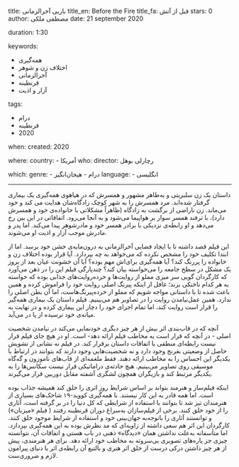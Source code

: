 
title: باربی آخرالزمانی 
title_en: Before the Fire
title_fa: قبل از آتش 
stars: 0
author: مصطفی ملکی
date: 21 september 2020

duration: 1:30

keywords:
  - همه‌گیری
  - اختلاف زن و شوهر
  - آخرالزمانی
  - قرنطینه
  - آزار و اذیت

tags:
  - درام
  - قرنطینه
  - 2020  

when:
  created: 2020

where:
  country:
    - آمریکا
who:
  director: رچارلی بوهل
   
which:
  genre:
    - درام
    - هیجان‌انگیز
  language:
    - انگلیسی 
   
---

داستان یک زن سلبریتی و به‌ظاهر مشهور و همسرش که در هیاهوی همه‌گیری یک بیماری گرفتار شده‌اند. مرد همسرش را به شهر کوچک زادگاه‌شان هدایت می کند و خود می‌ماند. زن ناراضی از برگشت به زادگاه (ظاهراً مشکلاتی با خانواده‌ی خود و همسرش دارد)، با ترفند همسر سوار بر هواپیما می‌شود و به آنجا می‌رود. اتفاقاتی در این بین رخ می‌دهد و او رابطه‌ی نزدیکی با برادر همسر خود و مادرشوهر پیدا می‌کند. اما پدر و مادرش موجب آزار و اذیت او می‌شوند. 

این فیلم قصد داشته تا با ایجاد فضایی آخرالزمانی به درون‌مایه‌ی خشن خود برسد. اما از ابتدا تکلیف خود را مشخص نکرده که می‌خواهد به چه بپردازد. آیا قرار بوده اختلاف زن و خانواده را پررنگ کند؟ آیا همه‌گیری برای‌اش مهم بوده؟ آیا آن خشونت عیان بعد از بروز یک مشکل در سطح جامعه را می‌خواسته بیان کند؟ چندپارگی فیلم این را در ذهن می‌آورد که کارگردان گویی سر میزی مملو از روایت‌ها و خرده‌روایت‌های جذابی بوده که خواسته به هر کدام ناخنکی بزند؛ ‌غافل از اینکه پیرنگ اصلی روایت خود را فراموش کرده و همین باعث شده تا با داستانی مواجه شویم که مملو از خرده‌پیرنگ‌هاست، اما آن بطن اصلی را ندارد. همین عمل‌نیامدن روایت را در تصاویر هم می‌بینیم. فیلم داستان یک  بیماری همه‌گیر را قرار است روایت کند، اما تمام اجزای خود را دچار این بیماری کرده و در نهایت به میانه‌ی خود نرسیده از پا در می‌آید. 

آنچه که در قاب‌بندی اثر بیش از هر چیز دیگری خودنمایی می‌کند در نیامدن شخصیت اصلی - در آنچه که قرار است به مخاطب فیلم ارائه دهد- است. او در هیچ جای فیلم قرار نیست رابطه‌ای منطقی با اتفاقات داستان برقرار کند. در فیلم نه نشانی از تشویش حاصل از وضعیتی بغرنج وجود دارد و نه شخصیت‌هایی وجود دارند که بتوانند در ارتباط با یکدیگر این احساس را به مخاطب ارائه دهند. فقط ملغمه‌ای از قاب‌های ناموزون و گه‌گاه موسیقی روی تصاویر می‌بینیم. هیچ حادثه‌ی دراماتیکی قرار نیست سکانس‌ها را به یکدیگر مرتبط کند و بازیگران همچون لشگری آشفته مقابل دوربین قرار می‌گیرند. 

اینکه فیلم‌ساز و هنرمند بتواند بر اساس شرایط روز اثری را خلق کند همیشه جذاب بوده است. اما همه قادر به این کار نیستند. با همه‌گیری کووید-۱۹ شاخک‌های بسیاری از هنرمندان تیز شد تا بتوانند با استفاده از شرایطی که کل دنیا را در بر گرفته است، آثاری را از خود خلق کنند. برخی از فیلم‌سازان به‌سراغ دوران قرنطینه رفتند ( فیلم «میزبان») و توانستند آثاری را با‌توجه‌به جهان‌بینی خود و استفاده از شرایط موجود خلق کنند. کارگردان این اثر هم سعی داشته از زاویه‌ای که مد نظرش بوده به این همه‌گیری بپردازد. اما متأسفانه به‌علت نداشتن همان «دیدگاه» ذهنی در باب هستی و اتفاقات آن، نتوانسته چیزی جز پاره‌های تصویری بی‌سرو‌ته به مخاطب خود ارائه دهد. برای هر هنرمندی، پیش از هر چیز داشتن درکی درست از خلق اثر هنری و با‌لتبع آن رابطه‌ی اثر با دنیای پیرامون لازم  و ضروری‌ست. 